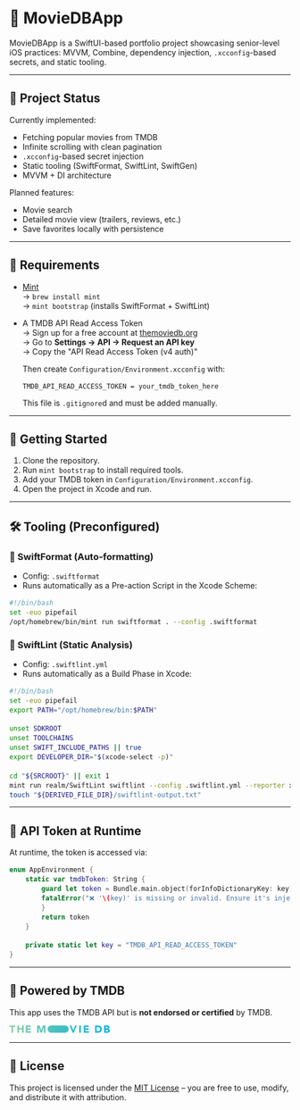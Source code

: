 # 📱 MovieDBApp

MovieDBApp is a SwiftUI-based portfolio project showcasing senior-level iOS practices: MVVM, Combine, dependency injection, `.xcconfig`-based secrets, and static tooling.

---

## 🚧 Project Status

Currently implemented:
- Fetching popular movies from TMDB
- Infinite scrolling with clean pagination
- `.xcconfig`-based secret injection
- Static tooling (SwiftFormat, SwiftLint, SwiftGen)
- MVVM + DI architecture

Planned features:
- Movie search
- Detailed movie view (trailers, reviews, etc.)
- Save favorites locally with persistence

---

## 🧰 Requirements

- [Mint](https://github.com/yonaskolb/Mint)  
  → `brew install mint`  
  → `mint bootstrap` (installs SwiftFormat + SwiftLint)

- A TMDB API Read Access Token  
  → Sign up for a free account at [themoviedb.org](https://www.themoviedb.org/)  
  → Go to **Settings → API → Request an API key**  
  → Copy the "API Read Access Token (v4 auth)"  

  Then create `Configuration/Environment.xcconfig` with:
  ```xcconfig
  TMDB_API_READ_ACCESS_TOKEN = your_tmdb_token_here
  ```
  This file is `.gitignore`d and must be added manually.

---

## 🚀 Getting Started

1. Clone the repository.  
2. Run `mint bootstrap` to install required tools.  
3. Add your TMDB token in `Configuration/Environment.xcconfig`.  
4. Open the project in Xcode and run.  

---

## 🛠 Tooling (Preconfigured)

### 🧼 SwiftFormat (Auto-formatting)
- Config: `.swiftformat`
- Runs automatically as a Pre-action Script in the Xcode Scheme:
```bash
#!/bin/bash
set -euo pipefail
/opt/homebrew/bin/mint run swiftformat . --config .swiftformat
```

### 🧯 SwiftLint (Static Analysis)
- Config: `.swiftlint.yml`
- Runs automatically as a Build Phase in Xcode:
```bash
#!/bin/bash
set -euo pipefail
export PATH="/opt/homebrew/bin:$PATH"

unset SDKROOT
unset TOOLCHAINS
unset SWIFT_INCLUDE_PATHS || true
export DEVELOPER_DIR="$(xcode-select -p)"

cd "${SRCROOT}" || exit 1
mint run realm/SwiftLint swiftlint --config .swiftlint.yml --reporter xcode --quiet || true
touch "${DERIVED_FILE_DIR}/swiftlint-output.txt"
```

---

## 🔐 API Token at Runtime

At runtime, the token is accessed via:

```swift
enum AppEnvironment {
    static var tmdbToken: String {
        guard let token = Bundle.main.object(forInfoDictionaryKey: key) as? String, token.hasPrefix("eyJ") else {
        fatalError("❌ '\(key)' is missing or invalid. Ensure it's injected via .xcconfig and Build Settings.")
        }
        return token
    }

    private static let key = "TMDB_API_READ_ACCESS_TOKEN"
}
```

---

## 🎥 Powered by TMDB

This app uses the TMDB API but is **not endorsed or certified** by TMDB.

<p align="left">
  <img src="Assets/tmdb-logo.svg" alt="TMDB Logo" width="180"/>
</p>

---

## 📄 License

This project is licensed under the [MIT License](./LICENSE) – you are free to use, modify, and distribute it with attribution.
